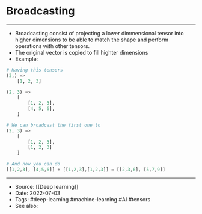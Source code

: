 # Broadcasting
----
- Broadcasting consist of projecting a lower dimmensional tensor into higher dimensions to be able to match the shape and perform operations with other tensors.
- The original vector is copied to fill highter dimensions
- Example:

```python
# Having this tensors
(3,) => 
	[1, 2, 3]

(2, 3) => 
	[
		[1, 2, 3],
		[4, 5, 6],
	]

# We can broadcast the first one to
(2, 3) => 
	[
		[1, 2, 3],
		[1, 2, 3]
	]

# And now you can do
[[1,2,3], [4,5,6]] + [[1,2,3],[1,2,3]] = [[2,3,6], [5,7,9]]
```

---
- Source: [[Deep learning]]
- Date: 2022-07-03
- Tags: #deep-learning #machine-learning #AI #tensors 
- See also:
